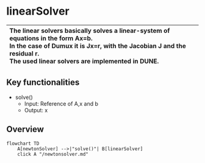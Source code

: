 # linearSolver

| The linear solvers basically solves a linear-system of equations in  the form Ax=b. </br> In the case of Dumux it is Jx=r, with the Jacobian J and the residual r. </br> The used linear solvers are implemented in DUNE. |
| :--- |

## Key functionalities

- solve()
  - Input: Reference of A,x and b
  - Output: x

## Overview

```mermaid
flowchart TD
    A[newtonSolver] -->|"solve()"| B[linearSolver]
    click A "/newtonsolver.md"
```
